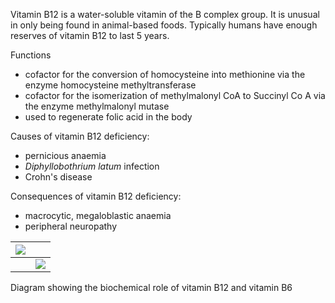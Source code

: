Vitamin B12 is a water\-soluble vitamin of the B complex group. It is unusual in only being found in animal\-based foods. Typically humans have enough reserves of vitamin B12 to last 5 years.   
  
Functions  
* cofactor for the conversion of homocysteine into methionine via the enzyme homocysteine methyltransferase
* cofactor for the isomerization of methylmalonyl CoA to Succinyl Co A via the enzyme methylmalonyl mutase
* used to regenerate folic acid in the body

  
Causes of vitamin B12 deficiency:  
* pernicious anaemia
* *Diphyllobothrium latum* infection
* Crohn's disease

  
Consequences of vitamin B12 deficiency:  
* macrocytic, megaloblastic anaemia
* peripheral neuropathy

  


| [![](https://d32xxyeh8kfs8k.cloudfront.net/images_Passmedicine/pdd515.png)](https://d32xxyeh8kfs8k.cloudfront.net/images_Passmedicine/pdd515b.png) | |
| --- | --- |
|  | [![](https://d32xxyeh8kfs8k.cloudfront.net/css/images/mag_glass.png)](https://d32xxyeh8kfs8k.cloudfront.net/images_Passmedicine/pdd515b.png) |

Diagram showing the biochemical role of vitamin B12 and vitamin B6
